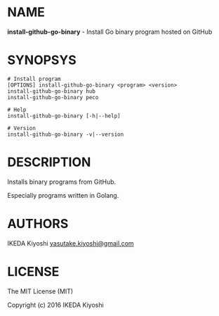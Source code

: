 # NAME

**install-github-go-binary** - Install Go binary program hosted on GitHub

# SYNOPSYS

    # Install program
    [OPTIONS] install-github-go-binary <program> <version>
    install-github-go-binary hub
    install-github-go-binary peco

    # Help
    install-github-go-binary [-h|--help]

    # Version
    install-github-go-binary -v|--version

# DESCRIPTION

Installs binary programs from GitHub.

Especially programs written in Golang.

# AUTHORS

IKEDA Kiyoshi <yasutake.kiyoshi@gmail.com>

# LICENSE

The MIT License (MIT)

Copyright (c) 2016 IKEDA Kiyoshi
